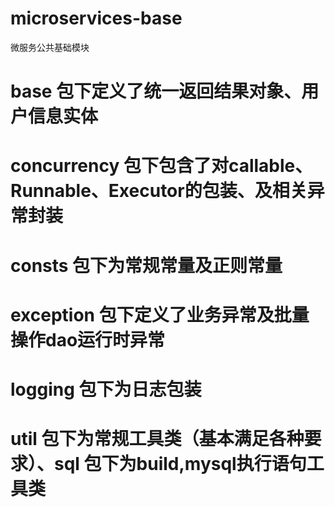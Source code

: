 # microservices-base
微服务公共基础模块
# base 包下定义了统一返回结果对象、用户信息实体
# concurrency 包下包含了对callable、Runnable、Executor的包装、及相关异常封装
# consts 包下为常规常量及正则常量
# exception 包下定义了业务异常及批量操作dao运行时异常
# logging 包下为日志包装
# util 包下为常规工具类（基本满足各种要求）、sql 包下为build,mysql执行语句工具类

